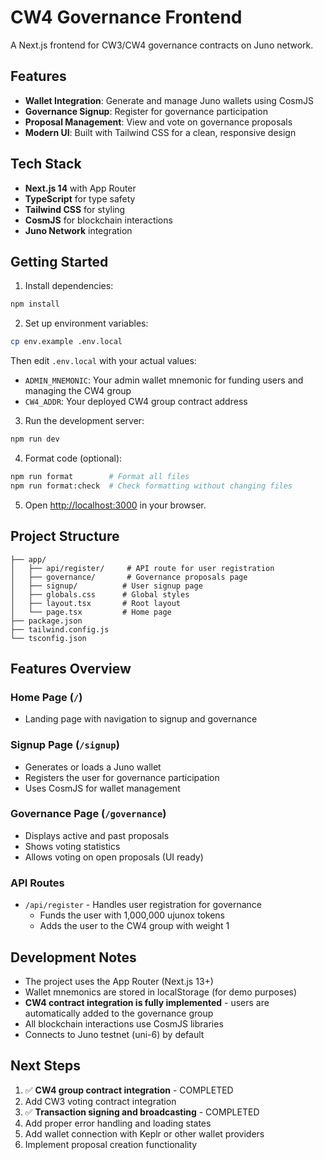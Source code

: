 # CW4 Governance Frontend

A Next.js frontend for CW3/CW4 governance contracts on Juno network.

## Features

- **Wallet Integration**: Generate and manage Juno wallets using CosmJS
- **Governance Signup**: Register for governance participation
- **Proposal Management**: View and vote on governance proposals
- **Modern UI**: Built with Tailwind CSS for a clean, responsive design

## Tech Stack

- **Next.js 14** with App Router
- **TypeScript** for type safety
- **Tailwind CSS** for styling
- **CosmJS** for blockchain interactions
- **Juno Network** integration

## Getting Started

1. Install dependencies:

```bash
npm install
```

2. Set up environment variables:

```bash
cp env.example .env.local
```

Then edit `.env.local` with your actual values:

- `ADMIN_MNEMONIC`: Your admin wallet mnemonic for funding users and managing the CW4 group
- `CW4_ADDR`: Your deployed CW4 group contract address

3. Run the development server:

```bash
npm run dev
```

4. Format code (optional):

```bash
npm run format        # Format all files
npm run format:check  # Check formatting without changing files
```

5. Open [http://localhost:3000](http://localhost:3000) in your browser.

## Project Structure

```
├── app/
│   ├── api/register/     # API route for user registration
│   ├── governance/       # Governance proposals page
│   ├── signup/          # User signup page
│   ├── globals.css      # Global styles
│   ├── layout.tsx       # Root layout
│   └── page.tsx         # Home page
├── package.json
├── tailwind.config.js
└── tsconfig.json
```

## Features Overview

### Home Page (`/`)

- Landing page with navigation to signup and governance

### Signup Page (`/signup`)

- Generates or loads a Juno wallet
- Registers the user for governance participation
- Uses CosmJS for wallet management

### Governance Page (`/governance`)

- Displays active and past proposals
- Shows voting statistics
- Allows voting on open proposals (UI ready)

### API Routes

- `/api/register` - Handles user registration for governance
  - Funds the user with 1,000,000 ujunox tokens
  - Adds the user to the CW4 group with weight 1

## Development Notes

- The project uses the App Router (Next.js 13+)
- Wallet mnemonics are stored in localStorage (for demo purposes)
- **CW4 contract integration is fully implemented** - users are automatically added to the governance group
- All blockchain interactions use CosmJS libraries
- Connects to Juno testnet (uni-6) by default

## Next Steps

1. ✅ **CW4 group contract integration** - COMPLETED
2. Add CW3 voting contract integration
3. ✅ **Transaction signing and broadcasting** - COMPLETED
4. Add proper error handling and loading states
5. Add wallet connection with Keplr or other wallet providers
6. Implement proposal creation functionality
